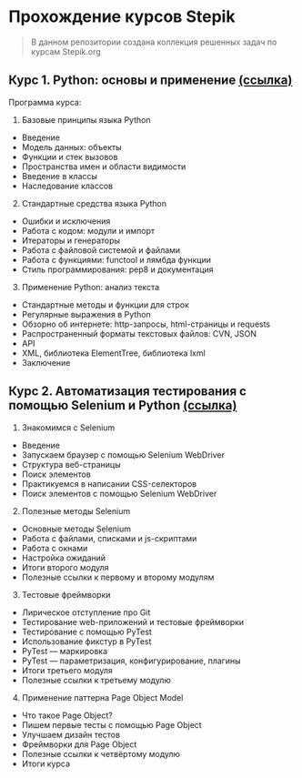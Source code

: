 # Прохождение курсов Stepik
>В данном репозитории создана коллекция решенных задач по курсам Stepik.org
## Курс 1. Python: основы и применение [(ссылка)](https://stepik.org/course/512/syllabus)
Программа курса:
1. Базовые принципы языка Python
* Введение
* Модель данных: объекты
* Функции и стек вызовов
* Пространства имен и области видимости
* Введение в классы
* Наследование классов
2. Cтандартные средства языка Python
* Ошибки и исключения
* Работа с кодом: модули и импорт
* Итераторы и генераторы
* Работа с файловой системой и файлами 
* Работа с функциями: functool и лямбда функции
* Стиль программирования: pep8 и документация
3. Применение Python: анализ текста
* Стандартные методы и функции для строк
* Регулярные выражения в Python
* Обзорно об интернете: http-запросы, html-страницы и requests
* Распространенный форматы текстовых файлов: CVN, JSON
* API
* XML, библиотека ElementTree, библиотека lxml
* Заключение

## Курс 2. Автоматизация тестирования с помощью Selenium и Python [(ссылка)](https://stepik.org/course/575/syllabus)
1. Знакомимся с Selenium
* Введение
* Запускаем браузер с помощью Selenium WebDriver
* Структура веб-страницы
* Поиск элементов
* Практикуемся в написании CSS-селекторов
* Поиск элементов с помощью Selenium WebDriver
2. Полезные методы Selenium
* Основные методы Selenium
* Работа с файлами, списками и js-скриптами
* Работа с окнами
* Настройка ожиданий
* Итоги второго модуля
* Полезные ссылки к первому и второму модулям
3. Тестовые фреймворки
* Лирическое отступление про Git
* Тестирование web-приложений и тестовые фреймворки
* Тестирование с помощью PyTest
* Использование фикстур в PyTest
* PyTest — маркировка
* PyTest — параметризация, конфигурирование, плагины
* Итоги третьего модуля
* Полезные ссылки к третьему модулю
4. Применение паттерна Page Object Model
* Что такое Page Object?
* Пишем первые тесты с помощью Page Object
* Улучшаем дизайн тестов
* Фреймворки для Page Object
* Полезные ссылки к четвёртому модулю
* Итоги курса